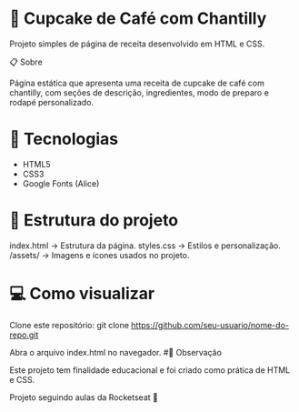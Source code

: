 # 🧁 Cupcake de Café com Chantilly

Projeto simples de página de receita desenvolvido em HTML e CSS.

📋 Sobre

Página estática que apresenta uma receita de cupcake de café com chantilly, com seções de descrição, ingredientes, modo de preparo e rodapé personalizado.

# 🚀 Tecnologias
- HTML5
- CSS3
- Google Fonts (Alice)
# 📂 Estrutura do projeto
index.html → Estrutura da página.
styles.css → Estilos e personalização.
/assets/ → Imagens e ícones usados no projeto.
# 💻 Como visualizar
Clone este repositório:
git clone https://github.com/seu-usuario/nome-do-repo.git

Abra o arquivo index.html no navegador.
#📌 Observação

Este projeto tem finalidade educacional e foi criado como prática de HTML e CSS.

Projeto seguindo aulas da Rocketseat 🚀
